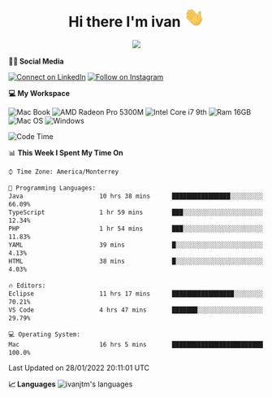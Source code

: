<h1 align="center">Hi there I'm ivan <img src="https://raw.githubusercontent.com/ABSphreak/ABSphreak/master/gifs/Hi.gif" width="40px" /></h1>
<div align="center">
<img src="http://github-readme-streak-stats.herokuapp.com?user=ivanjtm&hide_border=true&background=00000000&border=FFFFFF00&sideNums=A8A8A8&sideLabels=A8A8A8&currStreakNum=FFC93C&dates=A8A8A8)](https://git.io/streak-stats"/>
</div>

**👦🏻 Social Media**

[![Connect on LinkedIn](https://img.shields.io/badge/LinkedIn-%230077B5.svg?&style=flat-square&logo=linkedin&logoColor=white)](https://www.linkedin.com/in/ivanjtm)
[![Follow on Instagram](https://img.shields.io/badge/Instagram-E4405F?style=flat-square&logo=instagram&logoColor=white)](https://www.instagram.com/ivanjtm)

**💻 My Workspace**

![Mac Book](https://img.shields.io/badge/Apple-MacBook_Pro_2019-999999?style=flat-square&logo=apple&logoColor=white)
![AMD Radeon Pro 5300M](https://img.shields.io/badge/AMD-Radeon_Pro_5300M-ED1C24?style=flat-square&logo=amd&logoColor=white)
![Intel Core i7 9th](https://img.shields.io/badge/Intel-Core_i7_9th-0071C5?style=flat-square&logo=intel&logoColor=white)
![Ram 16GB](https://img.shields.io/badge/RAM-16GB-230071C5?style=flat-square&logoColor=white)
![Mac OS](https://img.shields.io/badge/Mac%20OS-000000?style=flat-square&logo=apple&logoColor=white)
![Windows](https://img.shields.io/badge/Windows-0078D6?style=flat-square&logo=windows&logoColor=white)


<!--START_SECTION:waka-->
![Code Time](http://img.shields.io/badge/Code%20Time-576%20hrs%2031%20mins-blue)

📊 **This Week I Spent My Time On** 

```text
⌚︎ Time Zone: America/Monterrey

💬 Programming Languages: 
Java                     10 hrs 38 mins      ████████████████░░░░░░░░░   66.09% 
TypeScript               1 hr 59 mins        ███░░░░░░░░░░░░░░░░░░░░░░   12.34% 
PHP                      1 hr 54 mins        ███░░░░░░░░░░░░░░░░░░░░░░   11.83% 
YAML                     39 mins             █░░░░░░░░░░░░░░░░░░░░░░░░   4.13% 
HTML                     38 mins             █░░░░░░░░░░░░░░░░░░░░░░░░   4.03%

🔥 Editors: 
Eclipse                  11 hrs 17 mins      █████████████████░░░░░░░░   70.21% 
VS Code                  4 hrs 47 mins       ███████░░░░░░░░░░░░░░░░░░   29.79%

💻 Operating System: 
Mac                      16 hrs 5 mins       █████████████████████████   100.0%

```


 Last Updated on 28/01/2022 20:11:01 UTC
<!--END_SECTION:waka-->
**📈 Languages**
 ![ivanjtm's languages](https://wakatime.com/share/@ivanjtm/a32f83c6-d0c9-49a4-a5ae-d0440b950377.svg)
